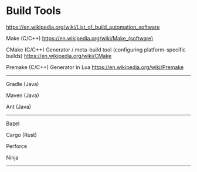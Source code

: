 # Build Tools
https://en.wikipedia.org/wiki/List_of_build_automation_software

Make (C/C++)
https://en.wikipedia.org/wiki/Make_(software)

CMake (C/C++) Generator / meta-build tool (configuring platform-specific builds)
https://en.wikipedia.org/wiki/CMake

Premake (C/C++) Generator in Lua
https://en.wikipedia.org/wiki/Premake

---

Gradle (Java)

Maven (Java)

Ant (Java)

---

Bazel

Cargo (Rust)

Perforce

Ninja

---


